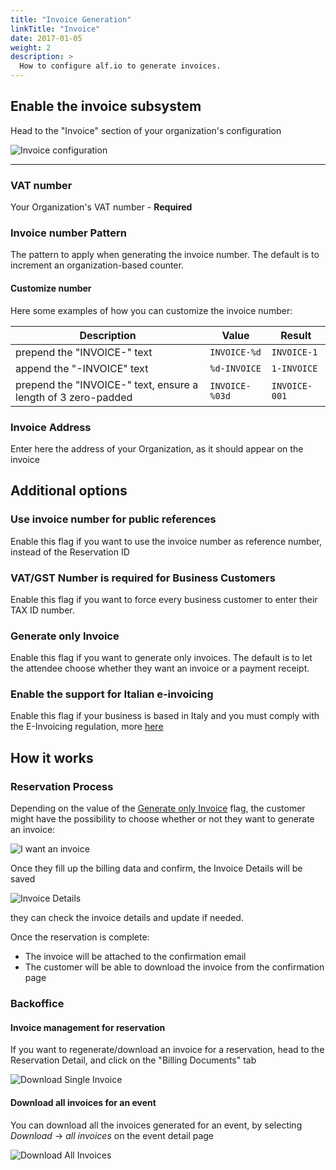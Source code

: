 ```yaml
---
title: "Invoice Generation"
linkTitle: "Invoice"
date: 2017-01-05
weight: 2
description: >
  How to configure alf.io to generate invoices.
---
```


## Enable the invoice subsystem

Head to the "Invoice" section of your organization's configuration

![Invoice configuration](/img/configuration/invoice/standard/001.png)

--------------------------------------------------------
### VAT number
Your Organization's VAT number - **Required**

### Invoice number Pattern

The pattern to apply when generating the invoice number. 
The default is to increment an organization-based counter.

#### Customize number

Here some examples of how you can customize the invoice number:

Description | Value  | Result
------------- | ------------- | -------------
prepend the "INVOICE-" text |  `INVOICE-%d` | `INVOICE-1`
append the "-INVOICE" text  | `%d-INVOICE`  | `1-INVOICE`
prepend the "INVOICE-" text, ensure a length of 3 zero-padded  |  `INVOICE-%03d` | `INVOICE-001`


### Invoice Address
Enter here the address of your Organization, as it should appear on the invoice

## Additional options

### Use invoice number for public references
Enable this flag if you want to use the invoice number as reference number, instead of the Reservation ID

### VAT/GST Number is required for Business Customers
Enable this flag if you want to force every business customer to enter their TAX ID number.

### Generate only Invoice
Enable this flag if you want to generate only invoices. The default is to let the attendee choose whether they want an invoice or a payment receipt.

### Enable the support for Italian e-invoicing
Enable this flag if your business is based in Italy and you must comply with the E-Invoicing regulation, more [here](./italian-e-invoice/)

## How it works

### Reservation Process

Depending on the value of the [Generate only Invoice](#generate-only-invoice) flag, the customer might have the possibility to choose whether or not they want to generate an invoice:

![I want an invoice](/img/configuration/invoice/standard/003.png)

Once they fill up the billing data and confirm, the Invoice Details will be saved

![Invoice Details](/img/configuration/invoice/standard/004.png)

they can check the invoice details and update if needed.

Once the reservation is complete:

- The invoice will be attached to the confirmation email
- The customer will be able to download the invoice from the confirmation page

### Backoffice

#### Invoice management for reservation

If you want to regenerate/download an invoice for a reservation, head to the Reservation Detail, and click on the "Billing Documents" tab

![Download Single Invoice](/img/configuration/invoice/standard/005.png)

#### Download all invoices for an event

You can download all the invoices generated for an event, by selecting _Download_ -> _all invoices_ on the event detail page

![Download All Invoices](/img/configuration/invoice/standard/006.png)
